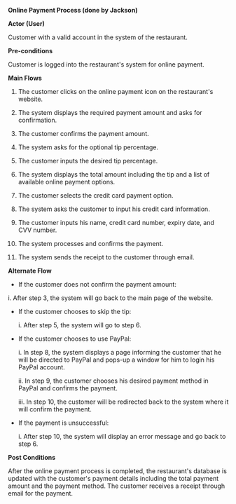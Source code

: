 **Online Payment Process (done by Jackson)**

**Actor (User)**

Customer with a valid account in the system of the restaurant.

**Pre-conditions**

Customer is logged into the restaurant's system for online payment.

**Main Flows**

1.  The customer clicks on the online payment icon on the restaurant's
    website.

2.  The system displays the required payment amount and asks for
    confirmation.

3.  The customer confirms the payment amount.

4.  The system asks for the optional tip percentage.

5.  The customer inputs the desired tip percentage.

6.  The system displays the total amount including the tip and a list of
    available online payment options.

7.  The customer selects the credit card payment option.

8.  The system asks the customer to input his credit card information.

9.  The customer inputs his name, credit card number, expiry date, and
    CVV number.

10. The system processes and confirms the payment.

11. The system sends the receipt to the customer through email.

**Alternate Flow**

-   If the customer does not confirm the payment amount:

i.  After step 3, the system will go back to the main page of the
    website.

-   If the customer chooses to skip the tip:

    i.  After step 5, the system will go to step 6.

-   If the customer chooses to use PayPal:

    i.  In step 8, the system displays a page informing the customer
        that he will be directed to PayPal and pops-up a window for him
        to login his PayPal account.

    ii. In step 9, the customer chooses his desired payment method in
        PayPal and confirms the payment.

    iii. In step 10, the customer will be redirected back to the system
         where it will confirm the payment.

-   If the payment is unsuccessful:

    i.  After step 10, the system will display an error message and go
        back to step 6.

**Post Conditions**

After the online payment process is completed, the restaurant's database
is updated with the customer's payment details including the total
payment amount and the payment method. The customer receives a receipt
through email for the payment.

